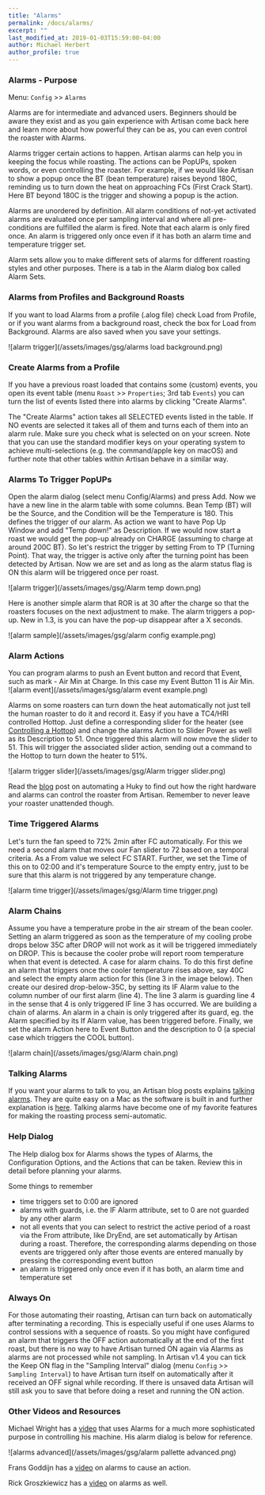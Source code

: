 ```yaml
---
title: "Alarms"
permalink: /docs/alarms/
excerpt: ""
last_modified_at: 2019-01-03T15:59:00-04:00
author: Michael Herbert
author_profile: true
---
```


### Alarms - Purpose

Menu: `Config` >> `Alarms`

Alarms are for intermediate and advanced users.  Beginners should be aware they exist and as you gain experience with Artisan come back here and learn more about how powerful they can be as, you can even control the roaster with Alarms.

Alarms trigger certain actions to happen. Artisan alarms can help you in keeping the focus while roasting. The actions can be PopUPs, spoken words, or even controlling the roaster.  For example, if we would like Artisan to show a popup once the BT (bean temperature) raises beyond 180C, reminding us to turn down the heat on approaching FCs (First Crack Start). Here BT beyond 180C is the trigger and showing a popup is the action.

Alarms are unordered by definition. All alarm conditions of not-yet activated alarms are evaluated once per sampling interval and where all pre-conditions are fulfilled the alarm is fired. Note that each alarm is only fired once.  An alarm is triggered only once even if it has both an alarm time and temperature trigger set.   

Alarm sets allow you to make different sets of alarms for different roasting styles and other purposes.  There is a tab in the Alarm dialog box called Alarm Sets.  


### Alarms from Profiles and Background Roasts

If you want to load Alarms from a profile (.alog file) check Load from Profile, or if you want alarms from a background roast, check the box for Load from Background. Alarms are also saved when you save your settings.

![alarm trigger](/assets/images/gsg/alarms load background.png)

### Create Alarms from a Profile

If you have a previous roast loaded that contains some (custom) events, you open its event table (menu `Roast` >> `Properties`; 3rd tab `Events`) you can turn the list of events listed there into alarms by clicking "Create Alarms".

The "Create Alarms" action takes all SELECTED events listed in the table.  If NO events are  selected it takes all of them and turns each of them into an alarm rule. Make sure you check what is selected on on your screen.  Note that you can use the standard modifier keys on your operating system to achieve multi-selections (e.g. the command/apple key on macOS) and further note that other tables within Artisan behave in a similar way.


### Alarms To Trigger PopUPs

Open the alarm dialog (select menu Config/Alarms) and press Add. Now we have a new line in the alarm table with some columns. Bean Temp (BT) will be the Source, and the Condition will be the Temperature is 180. This defines the trigger of our alarm. As action we want to have Pop Up Window and add "Temp down!" as Description. If we would now start a roast we would get the pop-up already on CHARGE (assuming to charge at around 200C BT). So let's restrict the trigger by setting From to TP (Turning Point). That way, the trigger is active only after the turning point has been detected by Artisan. Now we are set and as long as the alarm status flag is ON this alarm will be triggered once per roast.

![alarm trigger](/assets/images/gsg/Alarm temp down.png)

Here is another simple alarm that ROR is at 30 after the charge so that the roasters focuses on the next adjustment to make.  The alarm triggers a pop-up.  New in 1.3, is you can have the pop-up disappear after a X seconds.

![alarm sample](/assets/images/gsg/alarm config example.png)

### Alarm Actions

You can program alarms to push an Event button and record that Event, such as mark - Air Min at Charge.  In this case my Event Button 11 is Air Min.
![alarm event](/assets/images/gsg/alarm event example.png)

Alarms on some roasters can turn down the heat automatically not just tell the human roaster to do it and record it. Easy if you have a TC4/HRI controlled Hottop. Just define a corresponding slider for the heater (see [Controlling a Hottop](https://artisan-roasterscope.blogspot.se/2013/02/controlling-hottop.html)) and change the alarms Action to Slider Power as well as its Description to 51. Once triggered this alarm will now move the slider to 51. This will trigger the associated slider action, sending out a command to the Hottop to turn down the heater to 51%.

![alarm trigger slider](/assets/images/gsg/Alarm trigger slider.png)

Read the [blog](https://artisan-roasterscope.blogspot.com/2018/05/automating-huky.html) post on automating a Huky to find out how the right hardware and alarms can control the roaster from Artisan.  Remember to never leave your roaster unattended though.  

### Time Triggered Alarms

Let's turn the fan speed to 72% 2min after FC automatically. For this we need a second alarm that moves our Fan slider to 72 based on a temporal criteria. As a From value we select FC START. Further, we set the Time of this on to 02:00 and it's temperature Source to the empty entry, just to be sure that this alarm is not triggered by any temperature change.

![alarm time trigger](/assets/images/gsg/Alarm time trigger.png)

### Alarm Chains

Assume you have a temperature probe in the air stream of the bean cooler.  Setting an alarm triggered as soon as the temperature of my cooling probe drops below 35C after DROP will not work as it will be triggered immediately on DROP. This is because the cooler probe will report room temperature when that event is detected. A case for alarm chains. To do this first define an alarm that triggers once the cooler temperature rises above, say 40C and select the empty alarm action for this (line 3 in the image below). Then create our desired drop-below-35C, by setting its IF Alarm value to the column number of our first alarm (line 4).  The line 3 alarm is guarding line 4 in the sense that 4 is only triggered IF line 3 has occurred. We are building a chain of alarms. An alarm in a chain is only triggered after its guard, eg. the Alarm specified by its If Alarm value, has been triggered before. Finally, we set the alarm Action here to Event Button and the description to 0 (a special case which triggers the COOL button).

![alarm chain](/assets/images/gsg/Alarm chain.png)


### Talking Alarms


If you want your alarms to talk to you, an Artisan blog posts explains [talking alarms](https://artisan-roasterscope.blogspot.com/2017/12/talking-alarms.html).  They are quite easy on a Mac as the software is built in and further explanation is [here](https://artisan-roasterscope.blogspot.com/2015/07/speaking-alarms-for-os-x.html).  Talking alarms have become one of my favorite features for making the roasting process semi-automatic.  


### Help Dialog

The Help dialog box for Alarms shows the types of Alarms, the Configuration Options, and the Actions that can be taken.  Review this in detail before planning your alarms.  

Some things to remember

- time triggers set to 0:00 are ignored
- alarms with guards, i.e. the IF Alarm attribute, set to 0 are not guarded by any other alarm
- not all events that you can select to restrict the active period of a roast via the From attribute, like DryEnd, are set automatically by Artisan during a roast. Therefore, the corresponding alarms depending on those events are triggered only after those events are entered manually by pressing the corresponding event button
- an alarm is triggered only once even if it has both, an alarm time and temperature set

### Always On

For those automating their roasting, Artisan can turn back on automatically after terminating a recording. This is especially useful if one uses Alarms to control sessions with a sequence of roasts. So you might have configured an alarm that triggers the OFF action automatically at the end of the first roast, but there is no way to have Artisan turned ON again via Alarms as alarms are not processed while not sampling.  In Artisan v1.4 you can tick the Keep ON flag in the "Sampling Interval" dialog (menu `Config` >> `Sampling Interval`) to have Artisan turn itself on automatically after it received an OFF signal while recording. If there is unsaved data Artisan will still ask you to save that before doing a reset and running the ON action.

### Other Videos and Resources

Michael Wright has a [video](https://www.youtube.com/watch?time_continue=321&v=IrvC9dPqgjE) that uses Alarms for a much more sophisticated purpose in controlling his machine.  His alarm dialog is below for reference.

![alarms advanced](/assets/images/gsg/alarm pallette advanced.png)



Frans Goddijn has a [video](https://www.youtube.com/watch?v=hYX6c1_rxFI)
 on alarms to cause an action.


Rick Groszkiewicz
has a [video](https://www.youtube.com/watch?v=KLnb8lZwHjE) on alarms as well.
